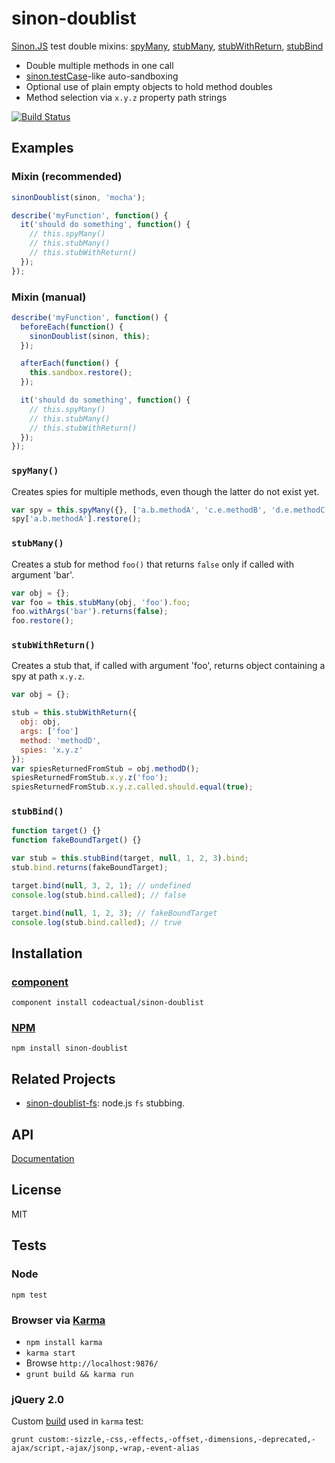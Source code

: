 # sinon-doublist

[Sinon.JS](http://sinonjs.org/) test double mixins: [spyMany](#spymany), [stubMany](#stubmany), [stubWithReturn](#stubwithreturn), [stubBind](#stubbind)

* Double multiple methods in one call
* [sinon.testCase](http://sinonjs.org/docs/#sandbox)-like auto-sandboxing
* Optional use of plain empty objects to hold method doubles
* Method selection via `x.y.z` property path strings

[![Build Status](https://travis-ci.org/codeactual/sinon-doublist.png)](https://travis-ci.org/codeactual/sinon-doublist)

## Examples

### Mixin (recommended)

```js
sinonDoublist(sinon, 'mocha');

describe('myFunction', function() {
  it('should do something', function() {
    // this.spyMany()
    // this.stubMany()
    // this.stubWithReturn()
  });
});
```

### Mixin (manual)

```js
describe('myFunction', function() {
  beforeEach(function() {
    sinonDoublist(sinon, this);
  });

  afterEach(function() {
    this.sandbox.restore();
  });

  it('should do something', function() {
    // this.spyMany()
    // this.stubMany()
    // this.stubWithReturn()
  });
});
```

### `spyMany()`

Creates spies for multiple methods, even though the latter do not exist yet.

```js
var spy = this.spyMany({}, ['a.b.methodA', 'c.e.methodB', 'd.e.methodC']);
spy['a.b.methodA'].restore();
```

### `stubMany()`

Creates a stub for method `foo()` that returns `false` only if called with argument 'bar'.

```js
var obj = {};
var foo = this.stubMany(obj, 'foo').foo;
foo.withArgs('bar').returns(false);
foo.restore();
```

### `stubWithReturn()`

Creates a stub that, if called with argument 'foo', returns object containing a spy at path `x.y.z`.

```js
var obj = {};

stub = this.stubWithReturn({
  obj: obj,
  args: ['foo']
  method: 'methodD',
  spies: 'x.y.z'
});
var spiesReturnedFromStub = obj.methodD();
spiesReturnedFromStub.x.y.z('foo');
spiesReturnedFromStub.x.y.z.called.should.equal(true);
```

### `stubBind()`

```js
function target() {}
function fakeBoundTarget() {}

var stub = this.stubBind(target, null, 1, 2, 3).bind;
stub.bind.returns(fakeBoundTarget);

target.bind(null, 3, 2, 1); // undefined
console.log(stub.bind.called); // false

target.bind(null, 1, 2, 3); // fakeBoundTarget
console.log(stub.bind.called); // true
```

## Installation

### [component](https://github.com/component/component)

    component install codeactual/sinon-doublist

### [NPM](https://npmjs.org/package/sinon-doublist)

    npm install sinon-doublist

## Related Projects

* [sinon-doublist-fs](https://github.com/codeactual/sinon-doublist-fs/): node.js `fs` stubbing.

## API

[Documentation](docs/sinon-doublist.md)

## License

  MIT

## Tests

### Node

    npm test

### Browser via [Karma](http://karma-runner.github.com/)

* `npm install karma`
* `karma start`
* Browse `http://localhost:9876/`
* `grunt build && karma run`

### jQuery 2.0

Custom [build](lib/jquery.js) used in `karma` test:

    grunt custom:-sizzle,-css,-effects,-offset,-dimensions,-deprecated,-ajax/script,-ajax/jsonp,-wrap,-event-alias
